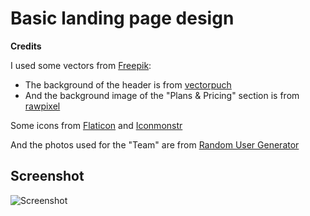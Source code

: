 # Basic landing page design

**Credits**

I used some vectors from [Freepik](https://www.freepik.com):  
- The background of the header is from [vectorpuch](https://www.freepik.com/vectorpouch)  
- And the background image of the "Plans & Pricing" section is from [rawpixel](https://www.freepik.com/rawpixel)  

Some icons from [Flaticon](https://www.flaticon.com) and [Iconmonstr](https://www.iconmonstr.com)

And the photos used for the "Team" are from [Random User Generator](https://randomuser.me/)

## Screenshot

![Screenshot](https://i.imgur.com/fIa44fZ.jpg)
